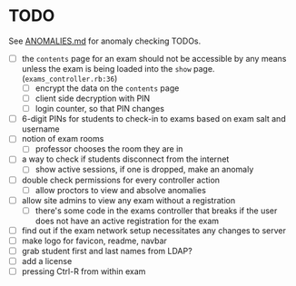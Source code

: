 # TODO

See [ANOMALIES.md](ANOMALIES.md) for anomaly checking TODOs.

- [ ] the `contents` page for an exam should not be accessible by any means unless the exam is being loaded into the `show` page. (`exams_controller.rb:36`)
  - [ ] encrypt the data on the `contents` page
  - [ ] client side decryption with PIN
  - [ ] login counter, so that PIN changes
- [ ] 6-digit PINs for students to check-in to exams based on exam salt and username
- [ ] notion of exam rooms
  - [ ] professor chooses the room they are in
- [ ] a way to check if students disconnect from the internet
  - [ ] show active sessions, if one is dropped, make an anomaly
- [ ] double check permissions for every controller action
  - [ ] allow proctors to view and absolve anomalies
- [ ] allow site admins to view any exam without a registration
  - [ ] there's some code in the exams controller that breaks if the user does not have an active registration for the exam
- [ ] find out if the exam network setup necessitates any changes to server
- [ ] make logo for favicon, readme, navbar
- [ ] grab student first and last names from LDAP?
- [ ] add a license
- [ ] pressing Ctrl-R from within exam
